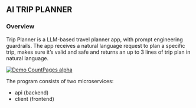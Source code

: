 ## AI TRIP PLANNER ##

### Overview ###

Trip Planner is a LLM-based travel planner app, with prompt engineering guardrails.
The app receives a natural language request to plan a specific trip, makes sure it’s valid and safe and returns an up to
3 lines of trip plan in natural language.

[![Demo CountPages alpha](https://media.giphy.com/media/v1.Y2lkPTc5MGI3NjExNG9qYnB1eWVvOWNrb2Ribm51eHQ0YjY4a2E2Zmd1anFwM3dvang3biZlcD12MV9pbnRlcm5hbF9naWZfYnlfaWQmY3Q9Zw/cxp47biN7BI7Y8xw5t/giphy.gif
)](https://media.giphy.com/media/v1.Y2lkPTc5MGI3NjExNG9qYnB1eWVvOWNrb2Ribm51eHQ0YjY4a2E2Zmd1anFwM3dvang3biZlcD12MV9pbnRlcm5hbF9naWZfYnlfaWQmY3Q9Zw/cxp47biN7BI7Y8xw5t/giphy.gif
)

The program consists of two microservices:
- api (backend)
- client (frontend)